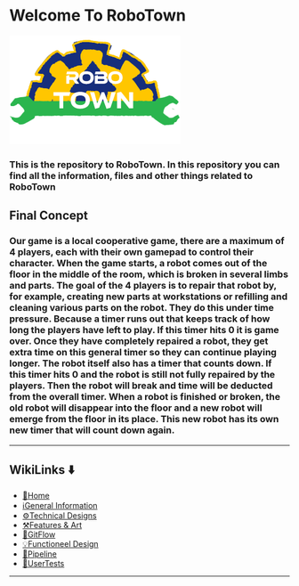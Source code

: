 # Welcome To RoboTown 
![TempLogo](/Images/discount_logo.png)
### This is the repository to RoboTown. In this repository you can find all the information, files and other things related to RoboTown

## Final Concept
### Our game is a local cooperative game, there are a maximum of 4 players, each with their own gamepad to control their character. When the game starts, a robot comes out of the floor in the middle of the room, which is broken in several limbs and parts. The goal of the 4 players is to repair that robot by, for example, creating new parts at workstations or refilling and cleaning various parts on the robot. They do this under time pressure. Because a timer runs out that keeps track of how long the players have left to play. If this timer hits 0 it is game over. Once they have completely repaired a robot, they get extra time on this general timer so they can continue playing longer. The robot itself also has a timer that counts down. If this timer hits 0 and the robot is still not fully repaired by the players. Then the robot will break and time will be deducted from the overall timer. When a robot is finished or broken, the old robot will disappear into the floor and a new robot will emerge from the floor in its place. This new robot has its own new timer that will count down again.

***
## WikiLinks ⬇️
<ul>
      <li><a href="https://github.com/DerPanzerFaust/RoboTown/wiki">🏡Home</a></li>
      <li><a href="https://github.com/DerPanzerFaust/RoboTown/wiki/%E2%84%B9%EF%B8%8FGeneral-Information">ℹGeneral Information</a></li>
      <li><a href="https://github.com/DerPanzerFaust/RoboTown/wiki/%E2%9A%99%EF%B8%8FTechnical-Designs">⚙️Technical Designs</a></li>
      <li><a href="https://github.com/DerPanzerFaust/RoboTown/wiki/%E2%9A%92%EF%B8%8FFeatures-&-Art">⚒️Features & Art</a></li>
      <li><a href="https://github.com/DerPanzerFaust/RoboTown/wiki/%F0%9F%8C%8AGitFlow">🌊GitFlow</a></li>
      <li><a href="https://github.com/DerPanzerFaust/RoboTown/wiki/%F0%9F%92%A1Functional-Designs">💡Functioneel Design</a></li>
      <li><a href="https://github.com/DerPanzerFaust/RoboTown/wiki/%F0%9F%93%83Pipeline">📃Pipeline</a></li>
      <li><a href="https://github.com/DerPanzerFaust/RoboTown/wiki/%F0%9F%A7%AAUserTests">🧪UserTests</a></li>
    </ul>

***

